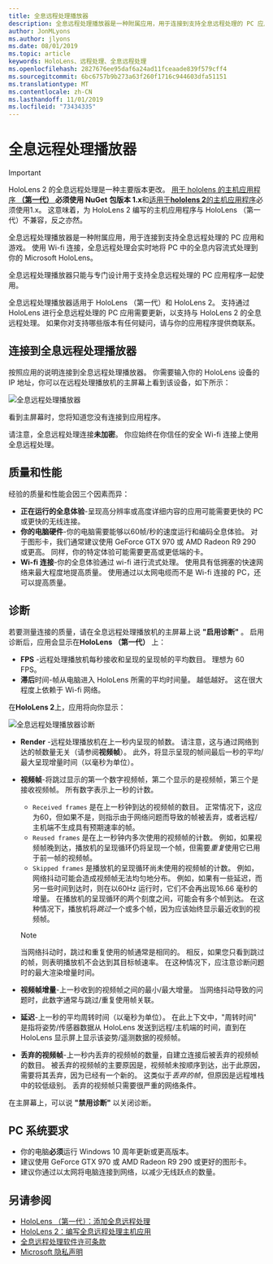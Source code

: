 ```yaml
---
title: 全息远程处理播放器
description: 全息远程处理播放器是一种附属应用，用于连接到支持全息远程处理的 PC 应用和游戏。 使用 Wi-fi 连接，全息远程处理会实时地将 PC 中的全息内容流式处理到你的 Microsoft HoloLens。
author: JonMLyons
ms.author: jlyons
ms.date: 08/01/2019
ms.topic: article
keywords: HoloLens、远程处理、全息远程处理
ms.openlocfilehash: 2827676ee95daf6a24ad11fceaade839f579cff4
ms.sourcegitcommit: 6bc6757b9b273a63f260f1716c944603dfa51151
ms.translationtype: MT
ms.contentlocale: zh-CN
ms.lasthandoff: 11/01/2019
ms.locfileid: "73434335"
---
```

# <a name="holographic-remoting-player"></a>全息远程处理播放器

>[!IMPORTANT]
>HoloLens 2 的全息远程处理是一种主要版本更改。 [用于 hololens 的主机应用程序 **（第一代）** ](add-holographic-remoting.md) **必须使用 NuGet** **包版本 1.x**和[适用于**hololens 2**的主机应用程序](holographic-remoting-create-host.md)必须使用1.x。 这意味着，为 HoloLens 2 编写的主机应用程序与 HoloLens （第一代）不兼容，反之亦然。

全息远程处理播放器是一种附属应用，用于连接到支持全息远程处理的 PC 应用和游戏。 使用 Wi-fi 连接，全息远程处理会实时地将 PC 中的全息内容流式处理到你的 Microsoft HoloLens。

全息远程处理播放器只能与专门设计用于支持全息远程处理的 PC 应用程序一起使用。

全息远程处理播放器适用于 HoloLens （第一代）和 HoloLens 2。  支持通过 HoloLens 进行全息远程处理的 PC 应用需要更新，以支持与 HoloLens 2 的全息远程处理。 如果你对支持哪些版本有任何疑问，请与你的应用程序提供商联系。

## <a name="connecting-to-the-holographic-remoting-player"></a>连接到全息远程处理播放器

按照应用的说明连接到全息远程处理播放器。 你需要输入你的 HoloLens 设备的 IP 地址，你可以在远程处理播放机的主屏幕上看到该设备，如下所示：

![全息远程处理播放器](images/holographicremotingplayer.png)

看到主屏幕时，您将知道您没有连接到应用程序。

请注意，全息远程处理连接**未加密**。 你应始终在你信任的安全 Wi-fi 连接上使用全息远程处理。

## <a name="quality-and-performance"></a>质量和性能

经验的质量和性能会因三个因素而异：
* **正在运行的全息体验**-呈现高分辨率或高度详细内容的应用可能需要更快的 PC 或更快的无线连接。
* **你的电脑硬件**-你的电脑需要能够以60帧/秒的速度运行和编码全息体验。 对于图形卡，我们通常建议使用 GeForce GTX 970 或 AMD Radeon R9 290 或更高。 同样，你的特定体验可能需要更高或更低端的卡。
* **Wi-fi 连接**-你的全息体验通过 wi-fi 进行流式处理。 使用具有低拥塞的快速网络来最大程度地提高质量。 使用通过以太网电缆而不是 Wi-fi 连接的 PC，还可以提高质量。

## <a name="diagnostics"></a>诊断

若要测量连接的质量，请在全息远程处理播放机的主屏幕上说 **"启用诊断"** 。 启用诊断后，应用会显示在**HoloLens （第一代）** 上：

* **FPS** -远程处理播放机每秒接收和呈现的呈现帧的平均数目。 理想为 60 FPS。
* **滞后**时间-帧从电脑进入 HoloLens 所需的平均时间量。 越低越好。 这在很大程度上依赖于 Wi-fi 网络。

在**HoloLens 2**上，应用将向你显示：

![全息远程处理播放器诊断](images/holographicremotingplayer-diag.png)

* **Render** -远程处理播放机在上一秒内呈现的帧数。 请注意，这与通过网络到达的帧数量无关（请参阅**视频帧**）。 此外，将显示呈现的帧间最后一秒的平均/最大呈现增量时间（以毫秒为单位）。

* **视频帧**-将跳过显示的第一个数字视频帧，第二个显示的是视频帧，第三个是接收视频帧。 所有数字表示上一秒的计数。
    * ```Received frames``` 是在上一秒钟到达的视频帧的数目。 正常情况下，这应为60，但如果不是，则指示由于网络问题而导致的帧被丢弃，或者远程/主机端不生成具有预期速率的帧。
    * ```Reused frames``` 是在上一秒钟内多次使用的视频帧的计数。 例如，如果视频帧晚到达，播放机的呈现循环仍将呈现一个帧，但需要*重复*使用它已用于前一帧的视频帧。
    * ```Skipped frames``` 是播放机的呈现循环尚未使用的视频帧的计数。 例如，网络抖动可能会造成视频帧无法均匀地分布。 例如，如果有一些延迟，而另一些时间到达时，则在以60Hz 运行时，它们不会再出现16.66 毫秒的增量。 在播放机的呈现循环的两个刻度之间，可能会有多个帧到达。 在这种情况下，播放机将*跳过*一个或多个帧，因为应该始终显示最近收到的视频帧。

    >[!NOTE]
    >当网络抖动时，跳过和重复使用的帧通常是相同的。 相反，如果您只看到跳过的帧，则表明播放机不会达到其目标帧速率。 在这种情况下，应注意诊断问题时的最大渲染增量时间。

* **视频帧增量**-上一秒收到的视频帧之间的最小/最大增量。 当网络抖动导致的问题时，此数字通常与跳过/重复使用帧关联。
* **延迟**-上一秒的平均周转时间（以毫秒为单位）。 在此上下文中，"周转时间" 是指将姿势/传感器数据从 HoloLens 发送到远程/主机端的时间，直到在 HoloLens 显示屏上显示该姿势/遥测数据的视频帧。
* **丢弃的视频帧**-上一秒内丢弃的视频帧的数量，自建立连接后被丢弃的视频帧的数目。 被丢弃的视频帧的主要原因是，视频帧未按顺序到达，出于此原因，需要将其丢弃，因为已经有一个新的。 这类似于*丢弃的帧*，但原因是远程堆栈中的较低级别。 丢弃的视频帧只需要很严重的网络条件。



在主屏幕上，可以说 **"禁用诊断"** 以关闭诊断。

## <a name="pc-system-requirements"></a>PC 系统要求
* 你的电脑**必须**运行 Windows 10 周年更新或更高版本。
* 建议使用 GeForce GTX 970 或 AMD Radeon R9 290 或更好的图形卡。
* 建议你通过以太网将电脑连接到网络，以减少无线跃点的数量。

## <a name="see-also"></a>另请参阅
* [HoloLens （第一代）：添加全息远程处理](add-holographic-remoting.md)
* [HoloLens 2：编写全息远程处理主机应用](holographic-remoting-create-host.md)
* [全息远程处理软件许可条款](https://docs.microsoft.com//legal/mixed-reality/microsoft-holographic-remoting-software-license-terms)
* [Microsoft 隐私声明](https://go.microsoft.com/fwlink/?LinkId=521839)
